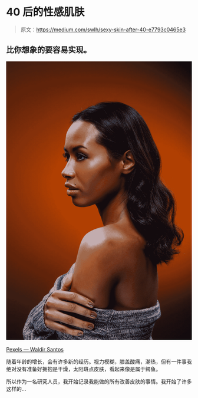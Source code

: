 # 40 后的性感肌肤

> 原文：<https://medium.com/swlh/sexy-skin-after-40-e7793c0465e3>

## 比你想象的要容易实现。

![](img/d790e7e684bf8da4180e2178d37b530c.png)

[Pexels — Waldir Santos](https://www.pexels.com/@waldir-santos-942708)

随着年龄的增长，会有许多新的经历。视力模糊，膝盖酸痛，潮热，但有一件事我绝对没有准备好拥抱是干燥，太阳斑点皮肤，看起来像是属于鳄鱼。

所以作为一名研究人员，我开始记录我能做的所有改善皮肤的事情。我开始了许多这样的…